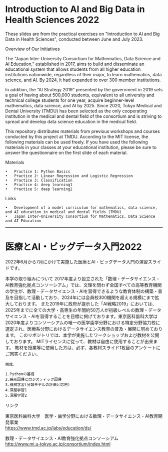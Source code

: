# Introduction to AI and Big Data in Health Sciences 2022

These slides are from the practical exercises on "Introduction to AI and Big Data in Health Sciences", conducted between June and July 2023.

Overview of Our Initiatives

The “Japan Inter-University Consortium for Mathematics, Data Science and AI Education,” established in 2017, aims to build and disseminate an educational system that allows students from all higher education institutions nationwide, regardless of their major, to learn mathematics, data science, and AI. By 2024, it had expanded to over 300 member institutions.

In addition, the “AI Strategy 2019” presented by the government in 2019 sets a goal of having about 500,000 students, equivalent to all university and technical college students for one year, acquire beginner-level mathematics, data science, and AI by 2025. Since 2020, Tokyo Medical and Dental University (TMDU) has been selected as the only cooperating institution in the medical and dental field of the consortium and is striving to spread and develop data science education in the medical field.

This repository distributes materials from previous workshops and courses conducted by this project at TMDU. According to the MIT license, the following materials can be used freely. If you have used the following materials in your classes at your educational institution, please be sure to answer the questionnaire on the first slide of each material.

Materials

	•	Practice 1: Python Basics
	•	Practice 2: Linear Regression and Logistic Regression
	•	Practice 3: Classification
	•	Practice 4: deep learning1
	•	Practice 5: deep learning2

Links

	•	Development of a model curriculum for mathematics, data science, and AI education in medical and dental fields (TMDU)
	•	Japan Inter-University Consortium for Mathematics, Data Science and AI Education
***
# 医療とAI・ビッグデータ入門2022
2022年6月から7月にかけて実施した医療とAI・ビッグデータ入門の演習スライドです。

本学の取り組みについて
2017年度より設立された「数理・データサイエンス・AI教育強化拠点コンソーシアム」では、文理を問わず全国すべての高等教育機関の学生が、数理・データサイエンス・AIを習得できるような教育体制の構築・普及を目指して活動しており、2024年には会員校300機関を超える規模にまで拡大しております。
また2019年に政府が提示した「AI戦略2019」においては、2025年までに全ての大学・高専生の年間約50万人が初級レベルの数理・データサイエンス・AIを習得することを目標に掲げております。東京医科歯科大学は2020年度よりコンソーシアムの唯一の医学歯学分野における特定分野協力校に選定され、医療系分野におけるデータサイエンス教育の普及・展開に努めております。
このリポジトリでは、本学が実施したワークショップおよび教材を公開しております。
MITライセンスに従って、教材は自由に使用することが出来ます。
教材を授業等に使用した方は、必ず、各教材スライド1枚目のアンケートにご回答ください。
```
構成. 

1.Pythonの基礎
2.線形回帰とロジスティック回帰
3.機械学習(分類モデルの評価と応用)
4.深層学習1
5.深層学習2

```
リンク

東京医科歯科大学　医学・歯学分野における数理・データサイエンス・AI教育開発事業  
https://www.tmd.ac.jp/labs/education/ds/

数理・データサイエンス・AI教育強化拠点コンソーシアム   
http://www.mi.u-tokyo.ac.jp/consortium/index.html
